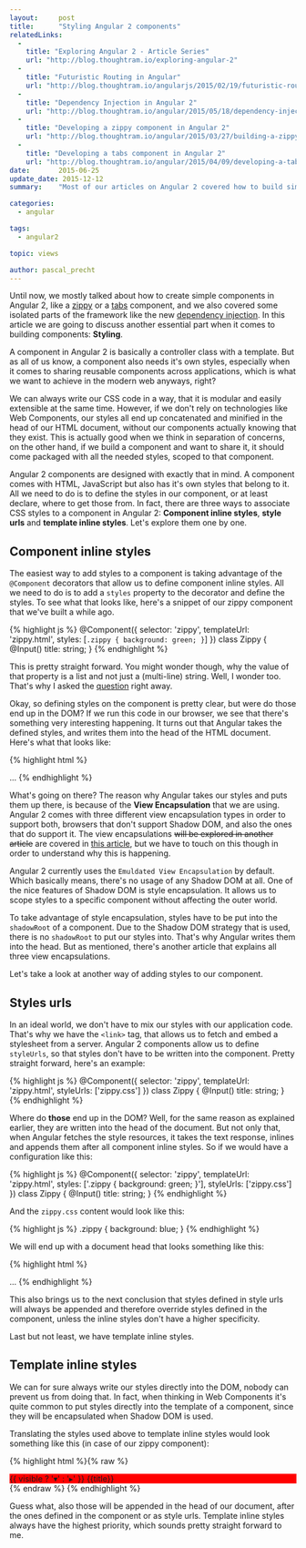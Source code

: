 ```yaml
---
layout:     post
title:      "Styling Angular 2 components"
relatedLinks:
  -
    title: "Exploring Angular 2 - Article Series"
    url: "http://blog.thoughtram.io/exploring-angular-2"
  -
    title: "Futuristic Routing in Angular"
    url: "http://blog.thoughtram.io/angularjs/2015/02/19/futuristic-routing-in-angular.html"
  -
    title: "Dependency Injection in Angular 2"
    url: "http://blog.thoughtram.io/angular/2015/05/18/dependency-injection-in-angular-2.html"
  -
    title: "Developing a zippy component in Angular 2"
    url: "http://blog.thoughtram.io/angular/2015/03/27/building-a-zippy-component-in-angular-2.html"
  -
    title: "Developing a tabs component in Angular 2"
    url: "http://blog.thoughtram.io/angular/2015/04/09/developing-a-tabs-component-in-angular-2.html"
date:       2015-06-25
update_date: 2015-12-12
summary:    "Most of our articles on Angular 2 covered how to build simple components or detailed some certain parts of the framework in a standalone context. In this article we are going to explore the different ways of styling Angular 2 components."

categories: 
  - angular

tags:
  - angular2

topic: views

author: pascal_precht
---
```


Until now, we mostly talked about how to create simple components in Angular 2, like a [zippy](http://blog.thoughtram.io/angular/2015/03/27/building-a-zippy-component-in-angular-2.html) or a [tabs](http://blog.thoughtram.io/angular/2015/04/09/developing-a-tabs-component-in-angular-2.html) component, and we also covered some isolated parts of the framework like the new [dependency injection](http://blog.thoughtram.io/angular/2015/05/18/dependency-injection-in-angular-2.html). In this article we are going to discuss another essential part when it comes to building components: **Styling**.

A component in Angular 2 is basically a controller class with a template. But as all of us know, a component also needs it's own styles, especially when it comes to sharing reusable components across applications, which is what we want to achieve in the modern web anyways, right?

We can always write our CSS code in a way, that it is modular and easily extensible at the same time. However, if we don't rely on technologies like Web Components, our styles all end up concatenated and minified in the head of our HTML document, without our components actually knowing that they exist. This is actually good when we think in separation of concerns, on the other hand, if we build a component and want to share it, it should come packaged with all the needed styles, scoped to that component.

Angular 2 components are designed with exactly that in mind. A component comes with HTML, JavaScript but also has it's own styles that belong to it. All we need to do is to define the styles in our component, or at least declare, where to get those from. In fact, there are three ways to associate CSS styles to a component in Angular 2: **Component inline styles**, **style urls** and **template inline styles**. Let's explore them one by one.

## Component inline styles

The easiest way to add styles to a component is taking advantage of the `@Component` decorators that allow us to define component inline styles. All we need to do is to add a `styles` property to the decorator and define the styles. To see what that looks like, here's a snippet of our zippy component that we've built a while ago.

{% highlight js %}
@Component({
  selector: 'zippy',
  templateUrl: 'zippy.html',
  styles: [`
    .zippy {
      background: green;
    }
  `]
})
class Zippy {
  @Input() title: string;
}
{% endhighlight %}

This is pretty straight forward. You might wonder though, why the value of that property is a list and not just a (multi-line) string. Well, I wonder too. That's why I asked the [question](https://github.com/angular/angular/issues/2730) right away.

Okay, so defining styles on the component is pretty clear, but were do those end up in the DOM? If we run this code in our browser, we see that there's something very interesting happening. It turns out that Angular takes the defined styles, and writes them into the head of the HTML document. Here's what that looks like:

{% highlight html %}
<!DOCTYPE html>
<html>
  <head>
    <style>
      .zippy { 
        background: green;
      }
    </style>
  </head>
  <body>
  ...
  </body>
</html>
{% endhighlight %}

What's going on there? The reason why Angular takes our styles and puts them up there, is because of the **View Encapsulation** that we are using. Angular 2 comes with three different view encapsulation types in order to support both, browsers that don't support Shadow DOM, and also the ones that do support it. The view encapsulations <s>will be explored in another article</s> are covered in [this article](http://blog.thoughtram.io/angular/2015/06/29/shadow-dom-strategies-in-angular2.html), but we have to touch on this though in order to understand why this is happening.

Angular 2 currently uses the `Emuldated View Encapsulation` by default. Which basically means, there's no usage of any Shadow DOM at all. One of the nice features of Shadow DOM is style encapsulation. It allows us to scope styles to a specific component without affecting the outer world.

To take advantage of style encapsulation, styles have to be put into the `shadowRoot` of a component. Due to the Shadow DOM strategy that is used, there is no `shadowRoot` to put our styles into. That's why Angular writes them into the head. But as mentioned, there's another article that explains all three view encapsulations.

Let's take a look at another way of adding styles to our component.

## Styles urls

In an ideal world, we don't have to mix our styles with our application code. That's why we have the `<link>` tag, that allows us to fetch and embed a stylesheet from a server. Angular 2 components allow us to define `styleUrls`, so that styles don't have to be written into the component. Pretty straight forward, here's an example:

{% highlight js %}
@Component({
  selector: 'zippy',
  templateUrl: 'zippy.html',
  styleUrls: ['zippy.css']
})
class Zippy {
  @Input() title: string;
}
{% endhighlight %}

Where do **those** end up in the DOM? Well, for the same reason as explained earlier, they are written into the head of the document. But not only that, when Angular fetches the style resources, it takes the text response, inlines and appends them after all component inline styles. So if we would have a configuration like this:

{% highlight js %}
@Component({
  selector: 'zippy',
  templateUrl: 'zippy.html',
  styles: ['.zippy { background: green; }'],
  styleUrls: ['zippy.css']
})
class Zippy {
  @Input() title: string;
}
{% endhighlight %}

And the `zippy.css` content would look like this:

{% highlight js %}
.zippy {
  background: blue;
}
{% endhighlight %}

We will end up with a document head that looks something like this:

{% highlight html %}
<!DOCTYPE html>
<html>
  <head>
    <style>
      .zippy { 
        background: green;
      }
    </style>
    <style>.zippy {
      background: blue;
    }
    </style>
  </head>
  <body>
  ...
  </body>
</html>
{% endhighlight %}

This also brings us to the next conclusion that styles defined in style urls will always be appended and therefore override styles defined in the component, unless the inline styles don't have a higher specificity.

Last but not least, we have template inline styles.

## Template inline styles

We can for sure always write our styles directly into the DOM, nobody can prevent us from doing that. In fact, when thinking in Web Components it's quite common to put styles directly into the template of a component, since they will be encapsulated when Shadow DOM is used.

Translating the styles used above to template inline styles would look something like this (in case of our zippy component):

{% highlight html %}{% raw %}
<style>
  .zippy {
    background: red;
  }
</style>
<div class="zippy">
  <div (click)="toggle()" class="zippy__title">
    {{ visible ? '&blacktriangledown;' : '&blacktriangleright;' }} {{title}}
  </div>
  <div [hidden]="!visible" class="zippy__content">
    <content></content>
  </div>
</div>
{% endraw %}
{% endhighlight %}

Guess what, also those will be appended in the head of our document, after the ones defined in the component or as style urls. Template inline styles always have the highest priority, which sounds pretty straight forward to me.
